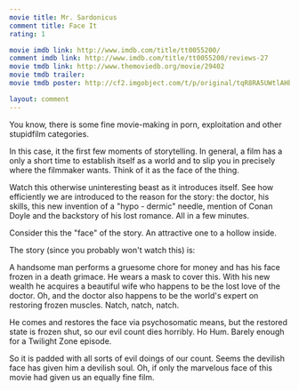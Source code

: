 ```yaml
---
movie title: Mr. Sardonicus
comment title: Face It
rating: 1

movie imdb link: http://www.imdb.com/title/tt0055200/
comment imdb link: http://www.imdb.com/title/tt0055200/reviews-27
movie tmdb link: http://www.themoviedb.org/movie/29402
movie tmdb trailer: 
movie tmdb poster: http://cf2.imgobject.com/t/p/original/tqR8RA5UWtlAHbkZQBUd9KqFUsF.jpg

layout: comment
---
```


You know, there is some fine movie-making in porn, exploitation and other stupidfilm categories.

In this case, it the first few moments of storytelling. In general, a film has a only a short time to establish itself as a world and to slip you in precisely where the filmmaker wants. Think of it as the face of the thing.

Watch this otherwise uninteresting beast as it introduces itself. See how efficiently we are introduced to the reason for the story: the doctor, his skills, this new invention of a "hypo - dermic" needle, mention of Conan Doyle and the backstory of his lost romance. All in a few minutes.

Consider this the "face" of the story. An attractive one to a hollow inside.

The story (since you probably won't watch this) is:

A handsome man performs a gruesome chore for money and has his face frozen in a death grimace. He wears a mask to cover this. With his new wealth he acquires a beautiful wife who happens to be the lost love of the doctor. Oh, and the doctor also happens to be the world's expert on restoring frozen muscles. Natch, natch, natch.

He comes and restores the face via psychosomatic means, but the restored state is frozen shut, so our evil count dies horribly. Ho Hum. Barely enough for a Twilight Zone episode.

So it is padded with all sorts of evil doings of our count. Seems the devilish face has given him a devilish soul. Oh, if only the marvelous face of this movie had given us an equally fine film.